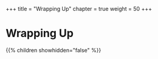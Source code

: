 +++
title = "Wrapping Up"
chapter = true
weight = 50
+++

# Wrapping Up

{{% children showhidden="false" %}}